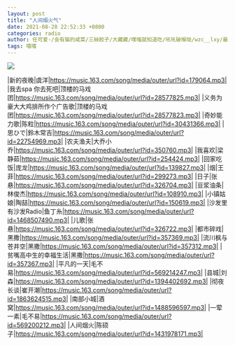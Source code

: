 ```yaml
---
layout: post
title: "人间烟火气"
date: 2021-08-28 22:52:33 +0800
categories: radio
author: 任可爱-/会有猫的咸菜/三絲餃子/大藏藏/噗嗤就知道吃/吼吼破喉咙/wzc__lxy/最正经名字
tags: 嘻嘻
---
```

![]({{site.baseurl}}/images/cover_20210828.jpg)

|新的夜晚|虞洋|https://music.163.com/song/media/outer/url?id=179064.mp3|
|我去spa 你去死吧|顶楼的马戏团|https://music.163.com/song/media/outer/url?id=28577825.mp3|
|义务为豪大大鸡排所作个广告歌|顶楼的马戏团|https://music.163.com/song/media/outer/url?id=28577823.mp3|
|奇妙能力歌|陈粒|https://music.163.com/song/media/outer/url?id=30431366.mp3|
|思ひで|鈴木常吉|https://music.163.com/song/media/outer/url?id=22754969.mp3|
|农夫渔夫|大乔小乔|https://music.163.com/song/media/outer/url?id=350760.mp3|
|我喜欢|梁静茹|https://music.163.com/song/media/outer/url?id=254424.mp3|
|回家吃饭|庞龙|https://music.163.com/song/media/outer/url?id=139827.mp3|
|烟|王菲|https://music.163.com/song/media/outer/url?id=299273.mp3|
|日子|张悬|https://music.163.com/song/media/outer/url?id=326704.mp3|
|豆浆油条|林俊杰|https://music.163.com/song/media/outer/url?id=108910.mp3|
|小镇姑娘|陶喆|https://music.163.com/song/media/outer/url?id=150619.mp3|
|沙发里有沙发Radio|鱼丁糸|https://music.163.com/song/media/outer/url?id=1468507490.mp3|
|儿歌|张悬|https://music.163.com/song/media/outer/url?id=326722.mp3|
|都市碎戏|黑撒|https://music.163.com/song/media/outer/url?id=357369.mp3|
|流川枫与苍井空|黑撒|https://music.163.com/song/media/outer/url?id=357312.mp3|
|贫嘴高中生的幸福生活|黑撒|https://music.163.com/song/media/outer/url?id=357367.mp3|
|平凡的一天|毛不易|https://music.163.com/song/media/outer/url?id=569214247.mp3|
|县城|刘森|https://music.163.com/song/media/outer/url?id=1394402692.mp3|
|彻夜长谈|崔开潮|https://music.163.com/song/media/outer/url?id=1863624515.mp3|
|南部小城|酒窝|https://music.163.com/song/media/outer/url?id=1488596597.mp3|
|一荤一素|毛不易|https://music.163.com/song/media/outer/url?id=569200212.mp3|
|人间烟火|陈硕子|https://music.163.com/song/media/outer/url?id=1431978171.mp3|

